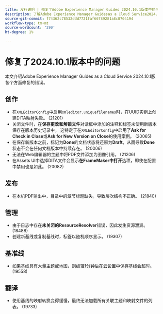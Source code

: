 ```yaml
---
title: 发行说明 | 修复了Adobe Experience Manager Guides 2024.10.1版本中的问题
description: 了解Adobe Experience Manager Guidesas a Cloud Service2024.10.1版中的错误修复。
source-git-commit: f74362c78532ddd7721faf66789281a8c0704194
workflow-type: tm+mt
source-wordcount: '290'
ht-degree: 1%

---
```


# 修复了2024.10.1版本中的问题

本文介绍Adobe Experience Manager Guides as a Cloud Service 2024.10.1版各个方面修复的错误。

## 创作

- 在`XMLEditorConfig`中启用`xmleditor.uniquefilenames`时，在UUID实例上创建DITA映射失败。 (21201)
- 关闭文件时，在&#x200B;**保存更改和解锁文件**&#x200B;对话框中添加的注释和标签未使用新版本保存在版本历史记录中。 这特定于在`XMLEditorConfig`中启用了&#x200B;**Ask for Check in Close**&#x200B;或&#x200B;**Ask for New Version on Close**&#x200B;的使用案例。 (20065)
- 在保存新版本之前，标记为&#x200B;**Done**&#x200B;的文档状态将还原为&#x200B;**Draft**，从而导致&#x200B;**Done**&#x200B;状态不会在任何文档版本中持续存在。 (20006)
- 无法在Web编辑器的主题中将PDF文件添加为图像引用。 (21206)
- 在Assets UI中选择DITA文件会显示&#x200B;**在FrameMaker中打开**&#x200B;选项，即使在配置中禁用也是如此。 (20082)

## 发布

- 在本机PDF输出中，目录中的章节标题缺失，导致层次结构不正确。 (21840)


## 管理

- 由于日志中存在&#x200B;**未关闭的ResourceResolver**&#x200B;错误，因此发生资源泄漏。 (18488)
- 创建新基线或复制基线时，标签以随机顺序显示。 (19307)


## 基准线

- 如果基线具有大量主题或地图，则编辑1分钟后在云设置中保存基线会超时。 (19558)

## 翻译

- 使用基线的映射转换变得缓慢，最终无法加载所有关联主题和映射文件的列表。 (19733)